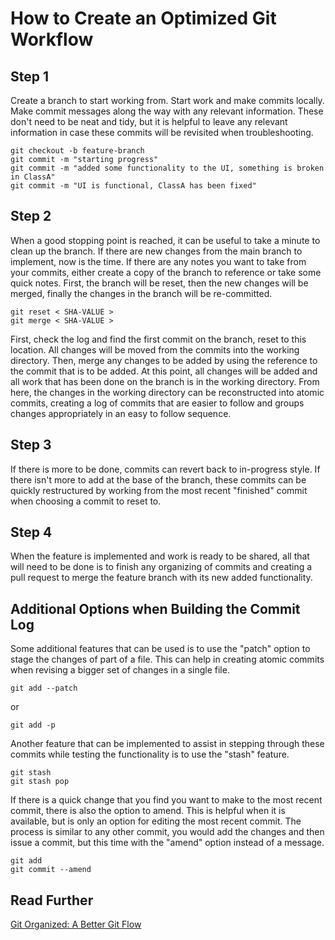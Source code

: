 # How to Create an Optimized Git Workflow

## Step 1
Create a branch to start working from. Start work and make
commits locally. Make commit messages along the way with any
relevant information. These don't need to be neat and tidy,
but it is helpful to leave any relevant information in case
these commits will be revisited when troubleshooting.

```
git checkout -b feature-branch
git commit -m "starting progress"
git commit -m "added some functionality to the UI, something is broken in ClassA"
git commit -m "UI is functional, ClassA has been fixed"
```

## Step 2
When a good stopping point is reached, it can be useful
to take a minute to clean up the branch. If there are 
new changes from the main branch to implement, now is the time. 
If there are any notes you want to take from your commits, either 
create a copy of the branch to reference or take some quick notes. 
First, the branch will be reset, then the new changes will be merged, 
finally the changes in the branch will be re-committed. 

```
git reset < SHA-VALUE >
git merge < SHA-VALUE >
```

First, check the log and find the first commit on the branch, 
reset to this location. All changes will be moved from the 
commits into the working directory. Then, merge any changes 
to be added by using the reference to the commit that is to be 
added. At this point, all changes will be added and all work 
that has been done on the branch is in the working directory. 
From here, the changes in the working directory can be 
reconstructed into atomic commits, creating a log of commits 
that are easier to follow and groups changes appropriately 
in an easy to follow sequence.

## Step 3
If there is more to be done, commits can revert back to
in-progress style. If there isn't more to add at the base 
of the branch, these commits can be quickly restructured 
by working from the most recent "finished" commit when 
choosing a commit to reset to.

## Step 4
When the feature is implemented and work is ready to be 
shared, all that will need to be done is to finish any 
organizing of commits and creating a pull request to 
merge the feature branch with its new added functionality. 

## Additional Options when Building the Commit Log
Some additional features that can be used is to use the
"patch" option to stage the changes of part of a file. This
can help in creating atomic commits when revising a bigger
set of changes in a single file.

```
git add --patch
```
or
```
git add -p
```

Another feature that can be implemented to assist in stepping
through these commits while testing the functionality is to
use the "stash" feature.

```
git stash
git stash pop
```

If there is a quick change that you find you want to make to
the most recent commit, there is also the option to amend.
This is helpful when it is available, but is only an option
for editing the most recent commit. The process is similar to
any other commit, you would add the changes and then issue a
commit, but this time with the "amend" option instead of a
message.

```
git add
git commit --amend
```

## Read Further

[Git Organized: A Better Git Flow](https://dev.to/render/git-organized-a-better-git-flow-56go)
